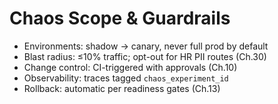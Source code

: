 # Chaos Scope & Guardrails
- Environments: shadow → canary, never full prod by default
- Blast radius: ≤10% traffic; opt-out for HR PII routes (Ch.30)
- Change control: CI-triggered with approvals (Ch.10)
- Observability: traces tagged `chaos_experiment_id`
- Rollback: automatic per readiness gates (Ch.13)
